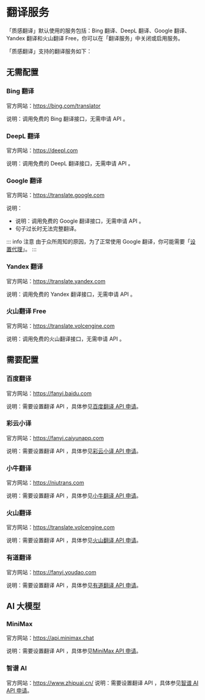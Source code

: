 # 翻译服务

「质感翻译」默认使用的服务包括：Bing 翻译、DeepL 翻译、Google 翻译、Yandex 翻译和火山翻译 Free，你可以在「翻译服务」中关闭或启用服务。

「质感翻译」支持的翻译服务如下：

## 无需配置

### Bing 翻译

官方网站：https://bing.com/translator

说明：调用免费的 Bing 翻译接口，无需申请 API 。

### DeepL 翻译

官方网站：https://deepl.com

说明：调用免费的 DeepL 翻译接口，无需申请 API 。

### Google 翻译

官方网站：https://translate.google.com

说明：

- 说明：调用免费的 Google 翻译接口，无需申请 API 。
- 句子过长时无法完整翻译。

::: info 注意
由于众所周知的原因，为了正常使用 Google 翻译，你可能需要「[设置代理](/guide/translate_setting#使用代理)」。
:::

### Yandex 翻译

官方网站：https://translate.yandex.com

说明：调用免费的 Yandex 翻译接口，无需申请 API 。

### 火山翻译 Free

官方网站：https://translate.volcengine.com

说明：调用免费的火山翻译接口，无需申请 API 。

## 需要配置

### 百度翻译

官方网站：https://fanyi.baidu.com

说明：需要设置翻译 API ，具体参见[百度翻译 API 申请](/guide/baidu)。

### 彩云小译

官方网站：https://fanyi.caiyunapp.com

说明：需要设置翻译 API ，具体参见[彩云小译 API 申请](/guide/caiyun)。

### 小牛翻译

官方网站：https://niutrans.com

说明：需要设置翻译 API ，具体参见[小牛翻译 API 申请](/guide/niutrans)。

### 火山翻译

官方网站：https://translate.volcengine.com

说明：需要设置翻译 API ，具体参见[火山翻译 API 申请](/guide/volcengine)。

### 有道翻译

官方网站：https://fanyi.youdao.com

说明：需要设置翻译 API ，具体参见[有道翻译 API 申请](/guide/youdao)。

## AI 大模型

### MiniMax

官方网站：https://api.minimax.chat

说明：需要设置翻译 API ，具体参见[MiniMax API 申请](/guide/minimax)。

### 智谱 AI

官方网站：https://www.zhipuai.cn/
说明：需要设置翻译 API ，具体参见[智谱 AI API 申请](/guide/zhipuai)。

